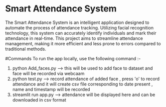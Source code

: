 # Smart Attendance System
The Smart Attendance System is an intelligent application designed to automate the process of attendance tracking. Utilizing facial recognition technology, this system can accurately identify individuals and mark their attendance in real-time. This project aims to streamline attendance management, making it more efficient and less prone to errors compared to traditional methods.

#Commands
To run the app locally, use the following command :-  
1) python Add_faces.py --> this will be used to add face to dataset and face will be recorded via webcaam 
2) python test.py --> record attendance of added face , press 'o' to record attendance and it will create csv file corresponding to date present , name and timestamp will be recorded 
3) streamlit run app.py --> attendance will be displayed here and can be downloaded in csv format 
